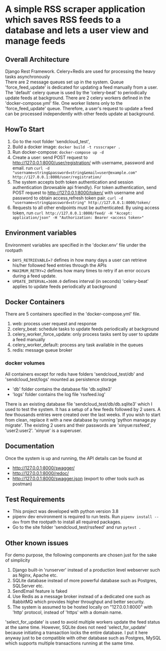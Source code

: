 # A simple RSS scraper application which saves RSS feeds to a database and lets a user view and manage feeds

## Overall Architecture  
Django Rest Framework. Celery+Redis are used for processing the heavy tasks asynchronously  
There are 2 message queues set up in the system. Queue 'force_feed_update' is dedicated for updating a feed manually from a user.
The 'default' celery queue is used by the 'celery-beat' to periodically update feeds at background.
There are 2 celery workers defined in the 'docker-compose.yml' file. One worker listens only to the 'force_feed_update' queue. Therefore,
a user's request to update a feed can be processed independently with other feeds update at background.

## HowTo Start  
1. Go to the root folder 'sendcloud_test',
2. Build a docker image: `docker build -t rssscraper .`
3. Run docker-compose: `docker-compose up -d`
4. Create a user: send POST request to http://127.0.0.1:8000/user/registration/ with username, password and email.
 run `curl -d "username=string&password=string&email=user@example.com" http://127.0.0.1:8000/user/registration/`
5. The system accepts both token authentication and session authentication (browsable api friendly). 
For token authentication, send POST request to  http://127.0.0.1:8000/token/ with username and password to obtain access,refresh token pair.  `curl -d "username=string&password=string" http://127.0.0.1:8000/token/ `
6. Requests to all other endpoints must be authenticated. By using access token, run
`curl http://127.0.0.1:8000/feed/ -H "Accept: application/json" -H "Authorization: Bearer <access token>"`

## Environment variables
Environment variables are specified in the 'docker.env' file under the rootpath  
- `DAYS_RETRIEVABLE=7` defines in how many days a user can retrieve his/her followed feed entries through the APIs  
- `MAXIMUM_RETRY=2` defines how many times to retry if an error occurs during a feed update.  
- `UPDATE_INTERVAL=3600.0` defines interval (in seconds) 'celery-beat' applies to update feeds periodically at background  

## Docker Containers
There are 5 containers specified in the 'docker-compose.yml' file. 
1. web: process user request and response
2. celery_beat: schedule tasks to update feeds periodically at background
3. celery_worker_force_update: only process tasks sent by user to update a feed manually
4. celery_worker_default: process any task available in the queues
5. redis: message queue broker
### docker volumes
All containers except for redis have folders 'sendcloud_test/db' and 'sendcloud_test/logs' mounted as persistence storage 
- 'db' folder contains the database file 'db.sqlite3'
- 'logs' folder contains the log file 'rssfeed.log'  

There is an existing database file 'sendcloud_test/db/db.sqlite3' which I used to test the system. 
It has a setup of a few feeds followed by 2 users. A few thousands entries were created over the last weeks. 
If you wish to start from clean, replace it with a new database by running 'python manage.py migrate'. 
The existing 2 users and their passwords are 'xinyue:rssfeed', 'user2:user2'. 'xinyue' is a superuser.

## Documentation
Once the system is up and running, the API details can be found at
- http://127.0.0.1:8000/swagger/ 
- http://127.0.0.1:8000/redoc/ 
- http://127.0.0.1:8000/swagger.json (export to other tools such as postman)

## Test Requirements
- This project was developed with python version 3.8
- pipenv dev environment is required to run tests. Run `pipenv install --dev` from the rootpath to install all required packages.  
- Go to the site folder 'sendcloud_test/rssfeed' and run `pytest .`


## Other known issues 
For demo purpose, the following components are chosen just for the sake of simplicity  
1. Django built-in 'runserver' instead of a production level webserver such as Nginx, Apache etc.
2. SQLite database instead of more powerful database such as Postgres, SQLServer etc.
3. SendEmail feature is faked
4. Use Redis as a message broker instead of a dedicated one such as RabbitMQ which provides higher throughput and better security.
5. The system is assumed to be hosted locally on "127.0.0.1:8000" with 'http' protocol, instead of 'https' with a domain name.

'select_for_update' is used to avoid multiple workers update the feed status at the same time.
However, SQLite does not need 'select_for_update' because initiating a transaction locks the entire database. 
I put it here anyway just to be compatible with other database such as Postgres, MySQL which supports multiple transactions running at
 the same time.
